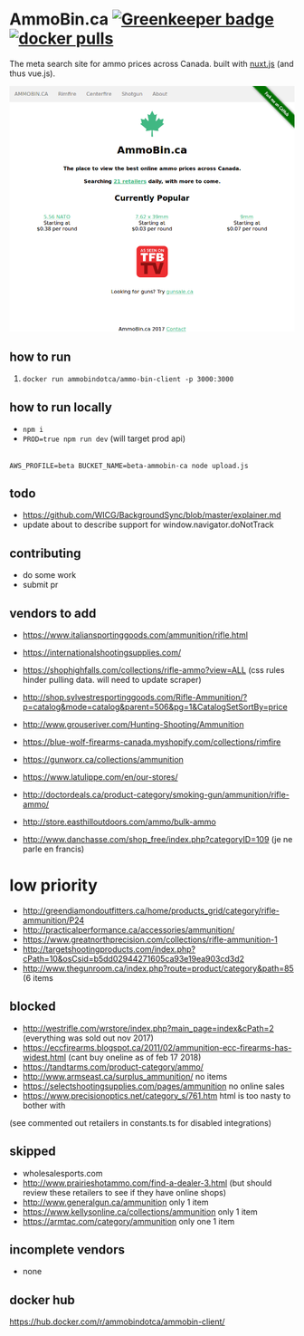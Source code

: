 # AmmoBin.ca [![Greenkeeper badge](https://badges.greenkeeper.io/ammobinDOTca/ammobin-client.svg)](https://greenkeeper.io/) [![docker pulls](https://img.shields.io/docker/pulls/ammobindotca/ammobin-client.svg)](https://hub.docker.com/r/ammobindotca/ammobin-client 'DockerHub')

The meta search site for ammo prices across Canada. built with [nuxt.js](https://nuxtjs.org) (and thus vue.js).

![Screenshot-2017-9-27 The place to view the best online ammo prices across Canada.png](https://raw.githubusercontent.com/ammobinDOTca/ammobin-client/master/Screenshot-2017-9-27%20The%20place%20to%20view%20the%20best%20online%20ammo%20prices%20across%20Canada%20.png)

## how to run

1.  `docker run ammobindotca/ammo-bin-client -p 3000:3000`

## how to run locally

- `npm i`
- `PROD=true npm run dev` (will target prod api)

##

`AWS_PROFILE=beta BUCKET_NAME=beta-ammobin-ca node upload.js`

## todo

- https://github.com/WICG/BackgroundSync/blob/master/explainer.md
- update about to describe support for window.navigator.doNotTrack

## contributing

- do some work
- submit pr

## vendors to add

- https://www.italiansportinggoods.com/ammunition/rifle.html
- https://internationalshootingsupplies.com/
- https://shophighfalls.com/collections/rifle-ammo?view=ALL (css rules hinder pulling data. will need to update scraper)
- http://shop.sylvestresportinggoods.com/Rifle-Ammunition/?p=catalog&mode=catalog&parent=506&pg=1&CatalogSetSortBy=price

- http://www.grouseriver.com/Hunting-Shooting/Ammunition
- https://blue-wolf-firearms-canada.myshopify.com/collections/rimfire
- https://gunworx.ca/collections/ammunition
- https://www.latulippe.com/en/our-stores/
- http://doctordeals.ca/product-category/smoking-gun/ammunition/rifle-ammo/
- http://store.easthilloutdoors.com/ammo/bulk-ammo

* http://www.danchasse.com/shop_free/index.php?categoryID=109 (je ne parle en francis)

# low priority

- http://greendiamondoutfitters.ca/home/products_grid/category/rifle-ammunition/P24
- http://practicalperformance.ca/accessories/ammunition/
- https://www.greatnorthprecision.com/collections/rifle-ammunition-1
- http://targetshootingproducts.com/index.php?cPath=10&osCsid=b5dd02944271605ca93e19ea903cd3d2
- http://www.thegunroom.ca/index.php?route=product/category&path=85 (6 items

## blocked

- http://westrifle.com/wrstore/index.php?main_page=index&cPath=2 (everything was sold out nov 2017)
- https://eccfirearms.blogspot.ca/2011/02/ammunition-ecc-firearms-has-widest.html (cant buy oneline as of feb 17 2018)
- https://tandtarms.com/product-category/ammo/
- http://www.armseast.ca/surplus_ammunition/ no items
- https://selectshootingsupplies.com/pages/ammunition no online sales
- https://www.precisionoptics.net/category_s/761.htm html is too nasty to bother with

(see commented out retailers in constants.ts for disabled integrations)

## skipped

- wholesalesports.com
- http://www.prairieshotammo.com/find-a-dealer-3.html (but should review these retailers to see if they have online shops)
- http://www.generalgun.ca/ammunition only 1 item
- https://www.kellysonline.ca/collections/ammunition only 1 item
- https://armtac.com/category/ammunition only one 1 item

## incomplete vendors

- none

## docker hub

https://hub.docker.com/r/ammobindotca/ammobin-client/

